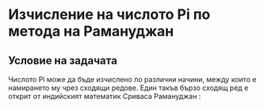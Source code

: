 # Изчисление на числото Pi по метода на Рамануджан


 
 
## Условие на задачата
Числото Pi може да бъде изчислено по различни начини, между които е намирането му чрез  сходящи редове. Един такъв бързо сходящ ред  е открит от индийският математик Сриваса Рамануджан :
